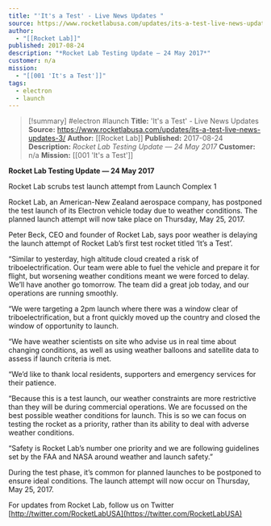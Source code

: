 ```yaml
---
title: "'It's a Test' - Live News Updates "
source: https://www.rocketlabusa.com/updates/its-a-test-live-news-updates-3/
author:
  - "[[Rocket Lab]]"
published: 2017-08-24
description: "*Rocket Lab Testing Update ― 24 May 2017*"
customer: n/a
mission:
  - "[[001 'It's a Test']]"
tags:
  - electron
  - launch
---
```

>[!summary]
#electron #launch
**Title:** 'It's a Test' - Live News Updates 
**Source:** https://www.rocketlabusa.com/updates/its-a-test-live-news-updates-3/
**Author:** [[Rocket Lab]]
**Published:** 2017-08-24
**Description:** *Rocket Lab Testing Update ― 24 May 2017*
**Customer:** n/a
**Mission:** [[001 'It's a Test']]

**Rocket Lab Testing Update ― 24 May 2017**

Rocket Lab scrubs test launch attempt from Launch Complex 1

Rocket Lab, an American-New Zealand aerospace company, has postponed the test launch of its Electron vehicle today due to weather conditions. The planned launch attempt will now take place on Thursday, May 25, 2017.

Peter Beck, CEO and founder of Rocket Lab, says poor weather is delaying the launch attempt of Rocket Lab’s first test rocket titled ‘It’s a Test’.

“Similar to yesterday, high altitude cloud created a risk of triboelectrification. Our team were able to fuel the vehicle and prepare it for flight, but worsening weather conditions meant we were forced to delay. We’ll have another go tomorrow. The team did a great job today, and our operations are running smoothly.

“We were targeting a 2pm launch where there was a window clear of triboelectrification, but a front quickly moved up the country and closed the window of opportunity to launch.

“We have weather scientists on site who advise us in real time about changing conditions, as well as using weather balloons and satellite data to assess if launch criteria is met.  

“We’d like to thank local residents, supporters and emergency services for their patience.

“Because this is a test launch, our weather constraints are more restrictive than they will be during commercial operations. We are focussed on the best possible weather conditions for launch. This is so we can focus on testing the rocket as a priority, rather than its ability to deal with adverse weather conditions.

“Safety is Rocket Lab’s number one priority and we are following guidelines set by the FAA and NASA around weather and launch safety.”

During the test phase, it’s common for planned launches to be postponed to ensure ideal conditions. The launch attempt will now occur on Thursday, May 25, 2017.

For updates from Rocket Lab, follow us on Twitter [http://twitter.com/RocketLabUSA](https://twitter.com/RocketLabUSA)